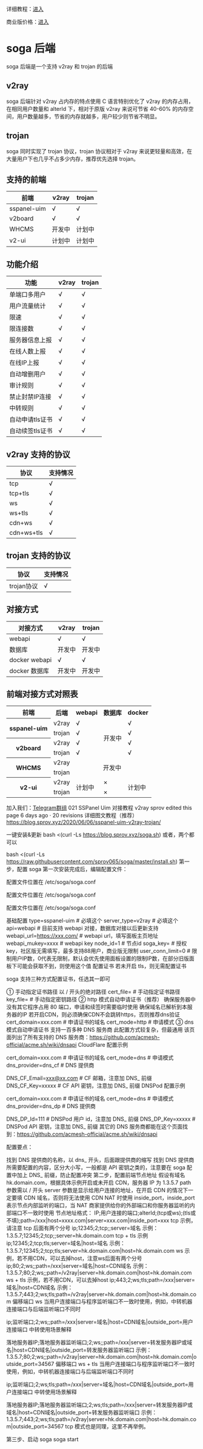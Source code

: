 详细教程：[进入](https://github.com/sprov065/soga/wiki)

商业版价格：[进入](https://github.com/sprov065/soga/wiki/05-%E8%8E%B7%E5%8F%96%E5%95%86%E4%B8%9A%E7%89%88%E6%8E%88%E6%9D%83%E7%A0%81)

# soga 后端
soga 后端是一个支持 v2ray 和 trojan 的后端

## v2ray
soga 后端针对 v2ray 占内存的特点使用 C 语言特别优化了 v2ray 的内存占用，在相同用户数量和 alterId 下，相对于原版 v2ray 来说可节省 40-60% 的内存空间，用户数量越多，节省的内存就越多，用户较少则节省不明显。

## trojan
soga 同时实现了 trojan 协议，trojan 协议相对于 v2ray 来说更轻量和高效，在大量用户下也几乎不占多少内存，推荐优先选择 trojan。

## 支持的前端
|前端              |v2ray              |trojan           |
|------------------|------------------|------------------|
|sspanel-uim	   |√                 |√                 |
|v2board	   |√                 |√                 |
|WHCMS             |开发中             |计划中            |
|v2-ui             |计划中             |计划中            |


## 功能介绍
|功能              |v2ray              |trojan           |
|------------------|------------------|------------------|
|单端口多用户	   |√                 |√                 |
|用户流量统计	   |√                 |√                 |
|限速              |√                 |√                 |
|限连接数           |√                 |√                |
|服务器信息上报      |√                |√                 |
|在线人数上报        |√                |√                 |
|在线IP上报         |√                 |√                 |
|自动增删用户       |√                 |√                  |
|审计规则           |√                 |√                 |
|禁止封禁IP连接      |√                |√                 |
|中转规则           |√                 |√                 |
|自动申请tls证书     |√                 |√                 |
|自动续签tls证书     |√                 |√                 |

## v2ray 支持的协议
|协议              |支持情况           |
|----------------- |------------------|
|tcp               |√                 |
|tcp+tls	       |√                 |
|ws                |√                 |
|ws+tls            |√                 |
|cdn+ws            |√                 |
|cdn+ws+tls        |√                 |

## trojan 支持的协议
|协议              |支持情况           |
|----------------- |------------------|
|trojan协议         |√                 |


## 对接方式
|对接方式           |v2ray             |trojan           |
|------------------|------------------|------------------|
|webapi     	   |√                 |√                 |
|数据库   	        |开发中             |开发中            |
|docker webapi     |√                 |√                 |
|docker 数据库     |开发中             |开发中            |

## 前端对接方式对照表
<table>
    <tr>
        <th>前端</th>
        <th>后端</th>
        <th>webapi</th>
        <th>数据库</th>
        <th>docker</th>
    </tr>
    <tr>
        <th rowspan="2">sspanel-uim</th>
        <td>v2ray</td>
        <td>√</td>
        <td rowspan="4" align="center">开发中</td>
        <td>√</td>
    </tr>
    <tr>
        <td>trojan</td>
        <td>√</td>
        <td>√</td>
    </tr>
    <tr>
        <th rowspan="2">v2board</th>
        <td>v2ray</td>
        <td>√</td>
        <td>√</td>
    </tr>
    <tr>
        <td>trojan</td>
        <td>√</td>
        <td>√</td>
    </tr>
    <tr>
        <th rowspan="2">WHCMS</th>
        <td>v2ray</td>
        <td rowspan="2" colspan="3" align="center">开发中</td>
    </tr>
    <tr>
        <td>trojan</td>
    </tr>
    <tr>
        <th rowspan="2">v2-ui</th>
        <td>v2ray</td>
        <td rowspan="2">计划中</td>
        <td>×</td>
        <td rowspan="2">计划中</td>
    </tr>
    <tr>
        <td>trojan</td>
        <td>×</td>
    </tr>
</table>

加入我们：[Telegram群组](https://t.me/soga_v2ray)
021 SSPanel Uim 对接教程 v2ray
sprov edited this page 6 days ago · 20 revisions
详细图文教程（推荐）
https://blog.sprov.xyz/2020/06/06/sspanel-uim-v2ray-trojan/

一键安装&更新
bash <(curl -Ls https://blog.sprov.xyz/soga.sh)
或者，两个都可以

bash <(curl -Ls https://raw.githubusercontent.com/sprov065/soga/master/install.sh)
第一步，配置 soga
第一次安装完成后，编辑配置文件：

配置文件位置在 /etc/soga/soga.conf

配置文件位置在 /etc/soga/soga.conf

配置文件位置在 /etc/soga/soga.conf

基础配置
type=sspanel-uim                             # 必填这个
server_type=v2ray                            # 必填这个
api=webapi                                   # 目前支持 webapi 对接，数据库对接以后更新支持
webapi_url=https://xxx.com/                  # webapi url，填写面板主页地址
webapi_mukey=xxxx                            # webapi key
node_id=1                                    # 节点id
soga_key=                                    # 授权key，社区版无需填写，最多支持88用户，商业版无限制
user_conn_limit=0                            # 限制用户IP数，0代表无限制，默认会优先使用面板设置的限制IP数，在部分旧版面板下可能会获取不到，则使用这个值
配置证书
若未开启 tls，则无需配置证书

soga 支持三种方式配置证书，任选其一即可

① 手动指定证书路径
以 / 开头的绝对路径
cert_file=                                   # 手动指定证书路径
key_file=                                    # 手动指定密钥路径
② http 模式自动申请证书（推荐）
确保服务器中没有其它程序占用 80 端口，申请和续签时需要临时使用
确保域名已解析到本服务器的IP
若开启CDN，则必须确保CDN不会跳转https，否则推荐dns验证
cert_domain=xxx.com                          # 申请证书的域名
cert_mode=http                               # 申请模式
③ dns 模式自动申请证书
支持一百多种 DNS 服务商
此配置方式较复杂，但最通用
该页面列出了所有支持的 DNS 服务商：https://github.com/acmesh-official/acme.sh/wiki/dnsapi
CloudFlare 配置示例

cert_domain=xxx.com                          # 申请证书的域名
cert_mode=dns                                # 申请模式
dns_provider=dns_cf                          # DNS 提供商

DNS_CF_Email=xxx@xx.com                      # CF 邮箱，注意加 DNS_ 前缀
DNS_CF_Key=xxxxx                             # CF API 密钥，注意加 DNS_ 前缀
DNSPod 配置示例

cert_domain=xxx.com                          # 申请证书的域名
cert_mode=dns                                # 申请模式
dns_provider=dns_dp                          # DNS 提供商

DNS_DP_Id=111                                # DNSPod 用户 id，注意加 DNS_ 前缀
DNS_DP_Key=xxxxx                             # DNSPod API 密钥，注意加 DNS_ 前缀
其它的 DNS 服务商都能在这个页面找到：https://github.com/acmesh-official/acme.sh/wiki/dnsapi

配置要点：

找到 DNS 提供商的名称，以 dns_ 开头，后面跟提供商的缩写
找到 DNS 提供商所需要配置的内容，区分大小写，一般都是 API 密钥之类的，注意要在 soga 配置中加上 DNS_ 前缀，防止配置冲突
第二步，配置前端节点地址
假设有域名 hk.domain.com，根据具体示例开启或未开启 CDN，服务器 IP 为 1.3.5.7
path 参数需以 / 开头
server 参数是显示给用户连接的地址，在开启 CDN 的情况下一定要填 CDN 域名，否则将无法使用 CDN
NAT 时使用 inside_port，inside_port 表示节点内部监听的端口，当 NAT 商家提供给你的外部端口和你服务器监听的内部端口不一致时使用
节点地址格式：
IP;用户连接的端口;alterId;(tcp或ws);(tls或不填);path=/xxx|host=xxxx.com|server=xxx.com|inside_port=xxx
tcp 示例，请注意 tcp 后面有两个分号
ip;12345;2;tcp;;server=域名
示例：1.3.5.7;12345;2;tcp;;server=hk.domain.com
tcp + tls 示例
ip;12345;2;tcp;tls;server=域名|host=域名
示例：1.3.5.7;12345;2;tcp;tls;server=hk.domain.com|host=hk.domain.com
ws 示例，若不用CDN，可以去掉host，注意ws后面有两个分号
ip;80;2;ws;;path=/xxx|server=域名|host=CDN域名
示例：1.3.5.7;80;2;ws;;path=/v2ray|server=hk.domain.com|host=hk.domain.com
ws + tls 示例，若不用CDN，可以去掉host
ip;443;2;ws;tls;path=/xxx|server=域名|host=CDN域名
示例：1.3.5.7;443;2;ws;tls;path=/v2ray|server=hk.domain.com|host=hk.domain.com
偏移端口 ws
当用户连接端口与程序监听端口不一致时使用，例如，中转机器连接端口与后端监听端口不同时

ip;监听端口;2;ws;;path=/xxx|server=域名|host=CDN域名|outside_port=用户连接端口
中转使用场景解释

落地服务器IP;落地服务器监听端口;2;ws;;path=/xxx|server=转发服务器IP或域名|host=CDN域名|outside_port=转发服务器监听端口
示例：1.3.5.7;80;2;ws;;path=/v2ray|server=hk.domain.com|host=hk.domain.com|outside_port=34567
偏移端口 ws + tls
当用户连接端口与程序监听端口不一致时使用，例如，中转机器连接端口与后端监听端口不同时

ip;监听端口;2;ws;tls;path=/xxx|server=域名|host=CDN域名|outside_port=用户连接端口
中转使用场景解释

落地服务器IP;落地服务器监听端口;2;ws;tls;path=/xxx|server=转发服务器IP或域名|host=CDN域名|outside_port=转发服务器监听端口
示例：1.3.5.7;443;2;ws;tls;path=/v2ray|server=hk.domain.com|host=hk.domain.com|outside_port=34567
tcp 模式也是同理，这里不再举例。

第三步、启动 soga
soga start
